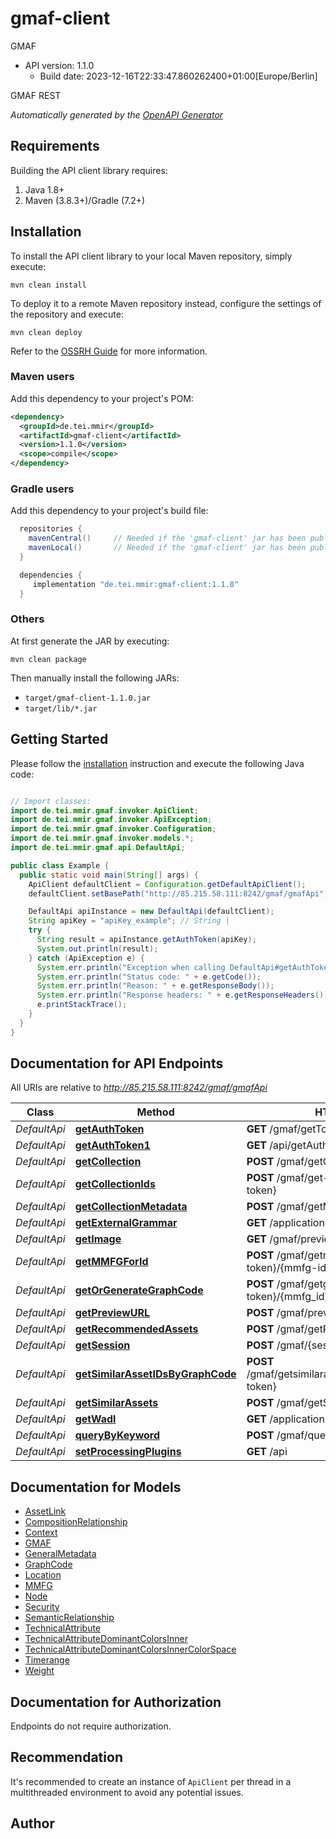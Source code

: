 # gmaf-client

GMAF
- API version: 1.1.0
  - Build date: 2023-12-16T22:33:47.860262400+01:00[Europe/Berlin]

GMAF REST


*Automatically generated by the [OpenAPI Generator](https://openapi-generator.tech)*


## Requirements

Building the API client library requires:
1. Java 1.8+
2. Maven (3.8.3+)/Gradle (7.2+)

## Installation

To install the API client library to your local Maven repository, simply execute:

```shell
mvn clean install
```

To deploy it to a remote Maven repository instead, configure the settings of the repository and execute:

```shell
mvn clean deploy
```

Refer to the [OSSRH Guide](http://central.sonatype.org/pages/ossrh-guide.html) for more information.

### Maven users

Add this dependency to your project's POM:

```xml
<dependency>
  <groupId>de.tei.mmir</groupId>
  <artifactId>gmaf-client</artifactId>
  <version>1.1.0</version>
  <scope>compile</scope>
</dependency>
```

### Gradle users

Add this dependency to your project's build file:

```groovy
  repositories {
    mavenCentral()     // Needed if the 'gmaf-client' jar has been published to maven central.
    mavenLocal()       // Needed if the 'gmaf-client' jar has been published to the local maven repo.
  }

  dependencies {
     implementation "de.tei.mmir:gmaf-client:1.1.0"
  }
```

### Others

At first generate the JAR by executing:

```shell
mvn clean package
```

Then manually install the following JARs:

* `target/gmaf-client-1.1.0.jar`
* `target/lib/*.jar`

## Getting Started

Please follow the [installation](#installation) instruction and execute the following Java code:

```java

// Import classes:
import de.tei.mmir.gmaf.invoker.ApiClient;
import de.tei.mmir.gmaf.invoker.ApiException;
import de.tei.mmir.gmaf.invoker.Configuration;
import de.tei.mmir.gmaf.invoker.models.*;
import de.tei.mmir.gmaf.api.DefaultApi;

public class Example {
  public static void main(String[] args) {
    ApiClient defaultClient = Configuration.getDefaultApiClient();
    defaultClient.setBasePath("http://85.215.58.111:8242/gmaf/gmafApi");

    DefaultApi apiInstance = new DefaultApi(defaultClient);
    String apiKey = "apiKey_example"; // String | 
    try {
      String result = apiInstance.getAuthToken(apiKey);
      System.out.println(result);
    } catch (ApiException e) {
      System.err.println("Exception when calling DefaultApi#getAuthToken");
      System.err.println("Status code: " + e.getCode());
      System.err.println("Reason: " + e.getResponseBody());
      System.err.println("Response headers: " + e.getResponseHeaders());
      e.printStackTrace();
    }
  }
}

```

## Documentation for API Endpoints

All URIs are relative to *http://85.215.58.111:8242/gmaf/gmafApi*

Class | Method | HTTP request | Description
------------ | ------------- | ------------- | -------------
*DefaultApi* | [**getAuthToken**](docs/DefaultApi.md#getAuthToken) | **GET** /gmaf/getToken/{api-key} | 
*DefaultApi* | [**getAuthToken1**](docs/DefaultApi.md#getAuthToken1) | **GET** /api/getAuthToken | 
*DefaultApi* | [**getCollection**](docs/DefaultApi.md#getCollection) | **POST** /gmaf/getCollection/{auth-token} | 
*DefaultApi* | [**getCollectionIds**](docs/DefaultApi.md#getCollectionIds) | **POST** /gmaf/get-collection-ids/{auth-token} | 
*DefaultApi* | [**getCollectionMetadata**](docs/DefaultApi.md#getCollectionMetadata) | **POST** /gmaf/getMetadata/{auth-token} | 
*DefaultApi* | [**getExternalGrammar**](docs/DefaultApi.md#getExternalGrammar) | **GET** /application.wadl/{path} | 
*DefaultApi* | [**getImage**](docs/DefaultApi.md#getImage) | **GET** /gmaf/preview/{auth-token}/{id} | 
*DefaultApi* | [**getMMFGForId**](docs/DefaultApi.md#getMMFGForId) | **POST** /gmaf/getmmfg/{auth-token}/{mmfg-id} | 
*DefaultApi* | [**getOrGenerateGraphCode**](docs/DefaultApi.md#getOrGenerateGraphCode) | **POST** /gmaf/getgc/{auth-token}/{mmfg_id} | 
*DefaultApi* | [**getPreviewURL**](docs/DefaultApi.md#getPreviewURL) | **POST** /gmaf/preview/{auth-token}/{id} | 
*DefaultApi* | [**getRecommendedAssets**](docs/DefaultApi.md#getRecommendedAssets) | **POST** /gmaf/getRec/{auth-token}/{id} | 
*DefaultApi* | [**getSession**](docs/DefaultApi.md#getSession) | **POST** /gmaf/{session}/{api-key} | 
*DefaultApi* | [**getSimilarAssetIDsByGraphCode**](docs/DefaultApi.md#getSimilarAssetIDsByGraphCode) | **POST** /gmaf/getsimilarassetsbygraphcode/{auth-token} | 
*DefaultApi* | [**getSimilarAssets**](docs/DefaultApi.md#getSimilarAssets) | **POST** /gmaf/getSim/{auth-token}/{id} | 
*DefaultApi* | [**getWadl**](docs/DefaultApi.md#getWadl) | **GET** /application.wadl | 
*DefaultApi* | [**queryByKeyword**](docs/DefaultApi.md#queryByKeyword) | **POST** /gmaf/query/{auth-token}/{query} | 
*DefaultApi* | [**setProcessingPlugins**](docs/DefaultApi.md#setProcessingPlugins) | **GET** /api | 


## Documentation for Models

 - [AssetLink](docs/AssetLink.md)
 - [CompositionRelationship](docs/CompositionRelationship.md)
 - [Context](docs/Context.md)
 - [GMAF](docs/GMAF.md)
 - [GeneralMetadata](docs/GeneralMetadata.md)
 - [GraphCode](docs/GraphCode.md)
 - [Location](docs/Location.md)
 - [MMFG](docs/MMFG.md)
 - [Node](docs/Node.md)
 - [Security](docs/Security.md)
 - [SemanticRelationship](docs/SemanticRelationship.md)
 - [TechnicalAttribute](docs/TechnicalAttribute.md)
 - [TechnicalAttributeDominantColorsInner](docs/TechnicalAttributeDominantColorsInner.md)
 - [TechnicalAttributeDominantColorsInnerColorSpace](docs/TechnicalAttributeDominantColorsInnerColorSpace.md)
 - [Timerange](docs/Timerange.md)
 - [Weight](docs/Weight.md)


<a id="documentation-for-authorization"></a>
## Documentation for Authorization

Endpoints do not require authorization.


## Recommendation

It's recommended to create an instance of `ApiClient` per thread in a multithreaded environment to avoid any potential issues.

## Author



